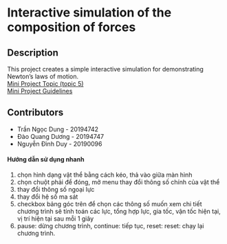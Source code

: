 # Interactive simulation of the composition of forces

## Description
This project creates a simple interactive simulation for demonstrating Newton’s laws of motion.</br>
[Mini Project Topic (topic 5)](https://www.dropbox.com/sh/b8yklpc8g2k88go/AAB3FL4hZH6IJIgoDmDluInpa/Mini-project?dl=0&preview=Mini-projectTopics-v2.pdf&subfolder_nav_tracking=1)    
[Mini Project Guidelines](https://www.dropbox.com/sh/b8yklpc8g2k88go/AAB3FL4hZH6IJIgoDmDluInpa/Mini-project?dl=0&preview=Mini-Project-Guidelines.pdf&subfolder_nav_tracking=1)


## Contributors
<ul><li>Trần Ngọc Dung  - 20194742</li><li>Đào Quang Dương - 20194747</li><li>Nguyễn Đình Duy - 20190096</li></ul>


#### Hướng dẫn sử dụng nhanh  
1. chọn hình dạng vật thể bằng cách kéo, thả vào giữa màn hình  
2. chọn chuột phải để đóng, mở menu thay đổi thông số chính của vật thể  
3. thay đổi thông số ngoại lực  
4. thay đổi hệ số ma sát  
5. checkbox bảng góc trên để chọn các thông số muốn xem chi tiết  
chương trình sẽ tính toán các lực, tổng hợp lực, gia tốc, vận tốc hiện tại, vị trí hiện tại sau mỗi 1 giây  
6. pause: dừng chương trình, continue: tiếp tục, reset: reset: chạy lại chương trình.

<!--
| Name | Assignment |
|---|----------|
|  | <ul> <li>  </li>  </ul>|
|  | <ul> <li>  </li>  </ul>|
|  | <ul> <li>  </li>  </ul>|

## Presentation
Google Drive [link](), or Youtube [link]()

## Demo
Follow this Google Drive [link](), or Youtube [link]() -->


